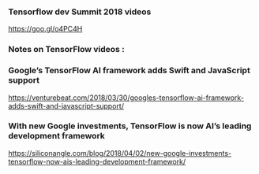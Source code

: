 ### Tensorflow dev Summit 2018 videos 
https://goo.gl/o4PC4H

### Notes on TensorFlow videos : 

### Google’s TensorFlow AI framework adds Swift and JavaScript support
https://venturebeat.com/2018/03/30/googles-tensorflow-ai-framework-adds-swift-and-javascript-support/

### With new Google investments, TensorFlow is now AI’s leading development framework
https://siliconangle.com/blog/2018/04/02/new-google-investments-tensorflow-now-ais-leading-development-framework/





